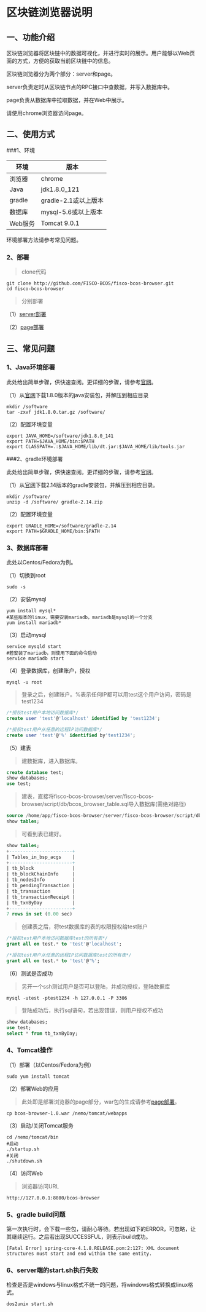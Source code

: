 # 区块链浏览器说明

## 一、功能介绍

区块链浏览器将区块链中的数据可视化，并进行实时的展示。用户能够以Web页面的方式，方便的获取当前区块链中的信息。

区块链浏览器分为两个部分：server和page。

server负责定时从区块链节点的RPC接口中查数据，并写入数据库中。

page负责从数据库中拉取数据，并在Web中展示。

请使用chrome浏览器访问page。

## 二、使用方式

###1、环境

| 环境     | 版本              |
| ------ | --------------- |
| 浏览器    | chrome          |
| Java   | jdk1.8.0_121    |
| gradle | gradle-2.1或以上版本 |
| 数据库    | mysql-5.6或以上版本  |
| Web服务  | Tomcat 9.0.1    |

环境部署方法请参考常见问题。

### 2、部署

> clone代码

```shell
git clone http://github.com/FISCO-BCOS/fisco-bcos-browser.git
cd fisco-bcos-browser
```

> 分别部署

（1）[server部署](server/fisco-bcos-browser/README.md)

（2）[page部署](page/fisco-bcos-browser/README.md)



## 三、常见问题

### 1、Java环境部署

此处给出简单步骤，供快速查阅。更详细的步骤，请参考[官网](http://www.oracle.com/technetwork/java/javase/downloads/index.html)。

（1）从[官网](http://www.oracle.com/technetwork/java/javase/downloads/index.html)下载1.8.0版本的java安装包，并解压到相应目录

```shell
mkdir /software
tar -zxvf jdk1.8.0.tar.gz /software/
```

（2）配置环境变量

```shell
export JAVA_HOME=/software/jdk1.8.0_141
export PATH=$JAVA_HOME/bin:$PATH 
export CLASSPATH=.:$JAVA_HOME/lib/dt.jar:$JAVA_HOME/lib/tools.jar
```

###2、gradle环境部署

此处给出简单步骤，供快速查阅。更详细的步骤，请参考[官网](http://www.gradle.org/downloads)。

（1）从[官网](http://www.gradle.org/downloads)下载2.14版本的gradle安装包，并解压到相应目录。

```shell
mkdir /software/
unzip -d /software/ gradle-2.14.zip
```

（2）配置环境变量

```shell
export GRADLE_HOME=/software/gradle-2.14
export PATH=$GRADLE_HOME/bin:$PATH
```

### 3、数据库部署

此处以Centos/Fedora为例。

（1）切换到root

```shell
sudo -s
```

（2）安装mysql

```shell
yum install mysql*
#某些版本的linux，需要安装mariadb，mariadb是mysql的一个分支
yum install mariadb*
```

（3）启动mysql

```shell
service mysqld start
#若安装了mariadb，则使用下面的命令启动
service mariadb start
```

（4）登录数据库，创建账户，授权

```shell
mysql -u root
```

> 登录之后，创建账户。%表示任何IP都可以用test这个用户访问，密码是test1234

```sql
/*授权test用户本地访问数据库*/
create user 'test'@'localhost' identified by 'test1234';

/*授权test用户从任意的远程IP访问数据库*/
create user 'test'@'%' identified by'test1234';
```

（5）建表

> 建数据库，进入数据库。

```sql
create database test;
show databases;
use test;
```

> 建表，直接将fisco-bcos-browser/server/fisco-bcos-browser/script/db/bcos_browser_table.sql导入数据库(需绝对路径)

```sql
source /home/app/fisco-bcos-browser/server/fisco-bcos-browser/script/db/bcos_browser_table.sql /*绝对路径*/
show tables;
```

> 可看到表已建好。

```sql
show tables;
+-----------------------+
| Tables_in_bsp_acgs    |
+-----------------------+
| tb_block              |
| tb_blockChainInfo     |
| tb_nodesInfo          |
| tb_pendingTransaction |
| tb_transaction        |
| tb_transactionReceipt |
| tb_txnByDay           |
+-----------------------+
7 rows in set (0.00 sec)
```

> 创建表之后，将test数据库的表的权限授权给test账户

```sql
/*授权test用户本地访问数据库test的所有表*/
grant all on test.* to 'test'@'localhost';

/*授权test用户从任意的远程IP访问数据库test的所有表*/
grant all on test.* to 'test'@'%';
```

（6）测试是否成功

> 另开一个ssh测试用户是否可以登陆，并成功授权，登陆数据库

```shell
mysql -utest -ptest1234 -h 127.0.0.1 -P 3306
```

> 登陆成功后，执行sql语句，若出现错误，则用户授权不成功

```sql
show databases;
use test;
select * from tb_txnByDay;
```



### 4、Tomcat操作

（1）部署（以Centos/Fedora为例）

```shell
sudo yum install tomcat
```

（2）部署Web的应用

> 此处即是部署浏览器的page部分，war包的生成请参考[page部署](page/bcos-browser/README.md)。

```
cp bcos-browser-1.0.war /nemo/tomcat/webapps
```

（3）启动/关闭Tomcat服务

```shell
cd /nemo/tomcat/bin
#启动
./startup.sh
#关闭
./shutdown.sh
```

（4）访问Web

> 浏览器访问URL

```url
http://127.0.0.1:8080/bcos-browser
```

### 5、gradle build问题

第一次执行时，会下载一些包，请耐心等待。若出现如下的ERROR，可忽略，让其继续运行。之后若出现SUCCESSFUL，则表示build成功。

```shell
[Fatal Error] spring-core-4.1.8.RELEASE.pom:2:127: XML document structures must start and end within the same entity.
```

### 6、server端的start.sh执行失败

检查是否是windows与linux格式不统一的问题，将windows格式转换成linux格式。

```shell
dos2unix start.sh
```

